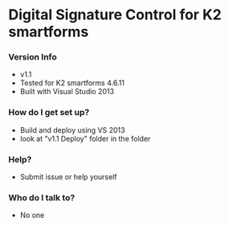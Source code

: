 # Digital Signature Control for K2 smartforms #

### Version Info ###

* v1.1
* Tested for K2 smartforms 4.6.11
* Built with Visual Studio 2013


### How do I get set up? ###

* Build and deploy using VS 2013
* look at "v1.1 Deploy" folder in the folder

### Help? ###

* Submit issue or help yourself

### Who do I talk to? ###

* No one
